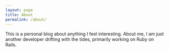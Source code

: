 ```yaml
---
layout: page
title: About
permalink: /about/
---
```


This is a personal blog about anything I feel interesting. About me, I am just another developer drifting with the tides, primarily working on Ruby on Rails.
